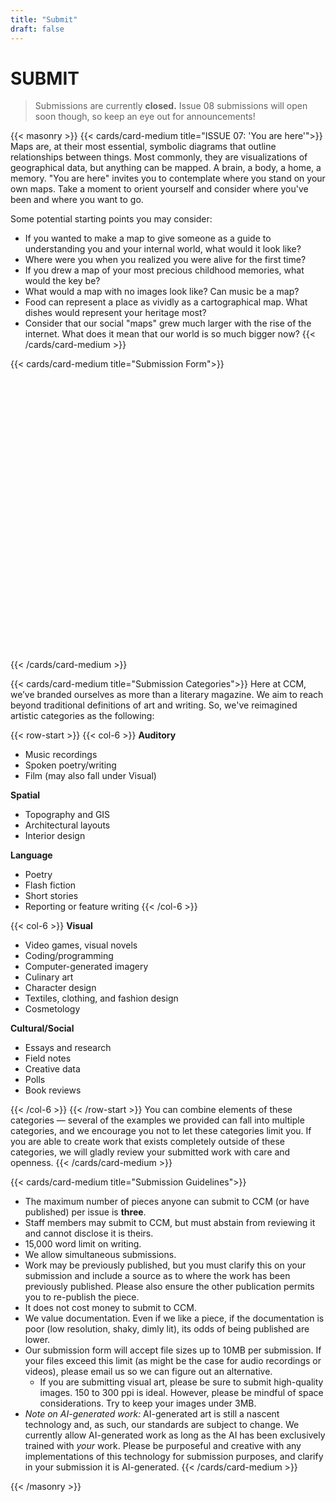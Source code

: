 ```yaml
---
title: "Submit"
draft: false
---
```


# SUBMIT
> Submissions are currently **closed.** Issue 08 submissions will open soon though, so keep an eye out for announcements!

{{< masonry >}}
{{< cards/card-medium title="ISSUE 07: 'You are here'">}}
Maps are, at their most essential, symbolic diagrams that outline relationships between things. Most commonly, they are visualizations of geographical data, but anything can be mapped. A brain, a body, a home, a memory. "You are here" invites you to contemplate where you stand on your own maps. Take a moment to orient yourself and consider where you've been and where you want to go.

Some potential starting points you may consider:

*   If you wanted to make a map to give someone as a guide to understanding you and your internal world, what would it look like?
*   Where were you when you realized you were alive for the first time?
*   If you drew a map of your most precious childhood memories, what would the key be?
*   What would a map with no images look like? Can music be a map?
*   Food can represent a place as vividly as a cartographical map. What dishes would represent your heritage most?
*   Consider that our social "maps" grew much larger with the rise of the internet. What does it mean that our world is so much bigger now?
{{< /cards/card-medium >}}

{{< cards/card-medium title="Submission Form">}}
<iframe data-tally-src="https://tally.so/embed/nprZDV?alignLeft=1&hideTitle=1" loading="lazy" width="100%" height="450" frameborder="0" marginheight="0" marginwidth="0" title=" CCM Issue 07 Submission Form"></iframe>
<script>var d=document,w="https://tally.so/widgets/embed.js",v=function(){"undefined"!=typeof Tally?Tally.loadEmbeds():d.querySelectorAll("iframe[data-tally-src]:not([src])").forEach((function(e){e.src=e.dataset.tallySrc}))};if("undefined"!=typeof Tally)v();else if(d.querySelector('script[src="'+w+'"]')==null){var s=d.createElement("script");s.src=w,s.onload=v,s.onerror=v,d.body.appendChild(s);}</script>
{{< /cards/card-medium >}}

{{< cards/card-medium title="Submission Categories">}}
Here at CCM, we’ve branded ourselves as more than a literary magazine. We aim to reach beyond traditional definitions of art and writing. So, we've reimagined artistic categories as the following:

{{< row-start >}}
{{< col-6 >}}
**Auditory**

*   Music recordings
*   Spoken poetry/writing
*   Film (may also fall under Visual)

**Spatial**

*   Topography and GIS
*   Architectural layouts
*   Interior design

**Language**

*   Poetry
*   Flash fiction
*   Short stories
*   Reporting or feature writing
{{< /col-6 >}}

{{< col-6 >}}
**Visual**

*   Video games, visual novels
*   Coding/programming
*   Computer-generated imagery
*   Culinary art
*   Character design
*   Textiles, clothing, and fashion design
*   Cosmetology

**Cultural/Social**

*   Essays and research
*   Field notes
*   Creative data
*   Polls
*   Book reviews

{{< /col-6 >}}
{{< /row-start >}}
You can combine elements of these categories — several of the examples we provided can fall into multiple categories, and we encourage you not to let these categories limit you. If you are able to create work that exists completely outside of these categories, we will gladly review your submitted work with care and openness.
{{< /cards/card-medium >}}

{{< cards/card-medium title="Submission Guidelines">}}
*   The maximum number of pieces anyone can submit to CCM (or have published) per issue is **three**.
*   Staff members may submit to CCM, but must abstain from reviewing it and cannot disclose it is theirs.
*   15,000 word limit on writing.
*   We allow simultaneous submissions.
*   Work may be previously published, but you must clarify this on your submission and include a source as to where the work has been previously published. Please also ensure the other publication permits you to re-publish the piece.
*   It does not cost money to submit to CCM.
*   We value documentation. Even if we like a piece, if the documentation is poor (low resolution, shaky, dimly lit), its odds of being published are lower.
*   Our submission form will accept file sizes up to 10MB per submission. If your files exceed this limit (as might be the case for audio recordings or videos), please email us so we can figure out an alternative.
    *   If you are submitting visual art, please be sure to submit high-quality images. 150 to 300 ppi is ideal. However, please be mindful of space considerations. Try to keep your images under 3MB.
*   _Note on AI-generated work:_ AI-generated art is still a nascent technology and, as such, our standards are subject to change. We currently allow AI-generated work as long as the AI has been exclusively trained with _your_ work. Please be purposeful and creative with any implementations of this technology for submission purposes, and clarify in your submission it is AI-generated.
{{< /cards/card-medium >}}

{{< /masonry >}}
